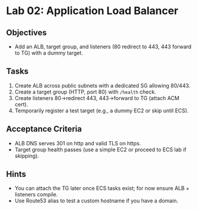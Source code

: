 # Lab 02: Application Load Balancer

## Objectives

- Add an ALB, target group, and listeners (80 redirect to 443, 443 forward to TG) with a dummy target.

## Tasks

1. Create ALB across public subnets with a dedicated SG allowing 80/443.
2. Create a target group (HTTP, port 80) with `/health` check.
3. Create listeners 80→redirect 443, 443→forward to TG (attach ACM cert).
4. Temporarily register a test target (e.g., a dummy EC2 or skip until ECS).

## Acceptance Criteria

- ALB DNS serves 301 on http and valid TLS on https.
- Target group health passes (use a simple EC2 or proceed to ECS lab if skipping).

## Hints

- You can attach the TG later once ECS tasks exist; for now ensure ALB + listeners compile.
- Use Route53 alias to test a custom hostname if you have a domain.
